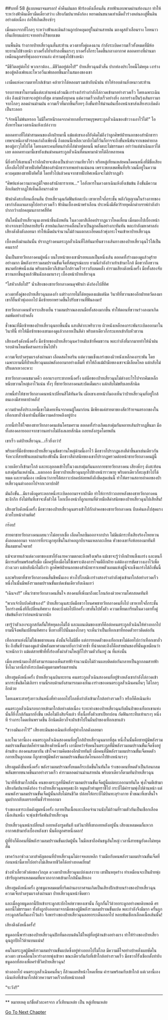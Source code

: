 ##บทที่ 58 สู้แบบหมาจนตรอก!
ค่ำคืนฝนตก ฟ้าร้องดังเลื่อนลั่น สายฟ้าแลบพาดผ่านท้องนภา ทำให้ระหว่างฟ้าดินเดี๋ยวมืดเดี๋ยวสว่าง เสียงกัมปนาทดังก้อง หยาดฝนขนาดเท่าเม็ดถั่วร่วงหล่นลงสู่พื้นดินอย่างต่อเนื่อง ก่อให้เกิดเสียงซ่าๆ

เมื่อมองจากที่ไกลๆ ระหว่างฟ้าและดินล้วนถูกปกคลุมอยู่ในม่านสายฝน มองดูสลัวเลือนราง ไอหนาวเย็นเยียบแผ่กระจายอย่างไร้ขอบเขต

บนพื้นดิน ร่างกายป๋ายเสี่ยวฉุนสั่นสะท้าน ดวงตาทั้งคู่แดงฉาน กำลังระเบิดความเร็วทั้งหมดที่มีห้อทะยานไปข้างหน้า บางครั้งก็ย่ำเท้าลงพื้นแรงๆ บางครั้งก็กระโดดขึ้นกลางอากาศ ตลอดทางที่ผ่านมาเหมือนลูกศรที่พุ่งออกจากแล่ง คำรามพุ่งไปข้างหน้า

“มีชีวิตอยู่ต่อไป พวกเราต้อง...มีชีวิตอยู่ต่อไป!” ป๋ายเสี่ยวฉุนตัวสั่น ปากท่องประโยคนี้ไม่หยุด เงาร่างของตู้หลิงเฟยและโหวอวิ๋นเฟยลอยขึ้นมาในสมองของเขา

เงามืดแห่งความตายใกล้เข้ามา คล้ายว่าได้หลอมรวมเข้ากับน้ำฝน ทำให้รอบด้านยิ่งหนาวสะท้าน

รอบกายเขาในยามนี้แต่ละตำแหน่งล้วนมีเงาร่างเก้าร่างกำลังไล่กวดเข้ามาอย่างรวดเร็ว โดยเฉพาะเฉินเหิง ถึงแม้ว่าเขาจะอยู่ห่างที่สุด ตามหลังทุกคน แต่ความเร็วกลับเร็วอย่างยิ่ง กลายร่างเป็นรุ้งเส้นยาวมาจากไกลๆ ลอดผ่านม่านฝน ความเร็วที่มากขึ้นเรื่อยๆ ถึงขั้นทำให้ม่านฝนเบื้องหน้าเขาส่งเสียงระเบิดดังเป็นระลอก

“เจ้าหนีไม่พ้นหรอก ไม่มีใครหนีรอดจากค่ายกลที่บรรพบุรุษตระกูลลั่วเฉินของข้าวางเอาไว้ได้!” ไอสังหารในดวงตาเฉินเหิงเปล่งวาบ

ตลอดทางที่ไล่ฆ่าสามคนของอีกฝ่ายมานี้ แม้แต่เขาเองก็ยังคิดไม่ถึงว่าลูกศิษย์ฝ่ายนอกของสำนักธาราเทพจะหนีเอาตัวรอดเก่งถึงเพียงนี้ ถึงตอนนี้เหลือเวลาอีกไม่กี่วันก็อาจจะถึงขั้นหนีพ้นจากเขตค่ายกลของผู้อาวุโสไปได้ โดยเฉพาะคนที่ตนกำลังไล่ฆ่าอยู่ตอนนี้ พลังตบะไม่ธรรมดา อย่าว่าแต่ฆ่าเฉินเยว่ได้เลย ตลอดทางมานี้เขายังเข่นฆ่าคนตระกูลลั่วเฉินที่ตนพามาด้วยได้อีกหลายคน

นี่ยิ่งทำให้เขาแน่ใจว่าอีกฝ่ายจะต้องเป็นซ่างกวานเทียวโย่ว หรือหลู่เทียนเหล่ยคนใดคนหนึ่งที่มีชื่อเสียงเลื่องลือไปทั่วชายฝั่งทิศใต้ของสำนักธาราเทพอย่างแน่นอน เพราะขอบเขตพื้นที่บริเวณนี้อยู่ในความควบคุมของชายฝั่งทิศใต้ โดยทั่วไปแล้วคนจากชายฝั่งทิศเหนือจะไม่ปรากฏตัว

“ศิษย์แห่งความภาคภูมิใจของสำนักธาราเทพ...” ไอสังหารในดวงตาเฉินเหิงยิ่งเข้มข้น ถึงขั้นมีความฮึกเหิมปรากฏให้เห็นเลือนรางด้วย

ฟ้าผ่าดังสะเทือนเลื่อนลั่น ป๋ายเสี่ยวฉุนกัดฟันห้อตะบึง เขาหายใจถี่กระชั้น พลังวิญญาณในร่างกายของเขากำลังเผาผลาญไปอย่างรวดเร็ว ฟ้าดินเบื้องหน้าพร่าเลือน ประหนึ่งมีสัตว์ร้ายยุคดึกดำบรรพ์กำลังอ้าปากกว้างปกคลุมนภากาศสี่ทิศ

ทันใดนั้นป๋ายเสี่ยวฉุนเงยหน้าขึ้นฉับพลัน ในดวงตาสีเลือดปรากฏแววโหดเหี้ยม เมื่อมองไปเบื้องหน้าห่างจากเขาไปหลายสิบจั้ง สายฝนเกิดการเคลื่อนไหวเป็นลูกคลื่นอย่างกะทันหัน พละกำลังมหาศาลส่งเสียงดังตึงตังลอยมา ทำให้เม็ดฝนจำนวนไม่ถ้วนแตกละเอียดแล้วพุ่งกระโจนเข้าหาป๋ายเสี่ยวฉุน

เบื้องหลังม่านฝนนั้น ปรากฏร่างคนตระกูลลั่วเฉินที่ไล่ทันมายืนขวางเส้นทางของป๋ายเสี่ยวฉุนไว้ได้เป็นคนแรก!

นั่นเป็นชายวัยกลางคนผู้หนึ่ง บนใบหน้าของเขามีรอยแผลเป็นหนึ่งเส้น ตลอดทั้งร่างมองดูแล้วดุร้ายอย่างมาก มีพลังการรวมลมปราณขั้นเจ็ดที่สมบูรณ์แบบ ยามนี้กำลังก้าวเท้าเข้ามาใกล้ มือขวาถือขวานขนาดยักษ์หนึ่งเล่ม พริบตาเดียวก็เข้ามาใกล้รวดเร็วราวกับลมคลั่ง คำรามเสียงดังหนึ่งครั้ง มือทั้งสองจับขวานยกขึ้นสูงแล้วฟันฉับลงมาแรงๆ เบื้องหน้าป๋ายเสี่ยวฉุน

“ไสหัวกลับไป!” น้ำเสียงของชายวัยกลางคนดุจฟ้าผ่า ดังก้องไปสี่ทิศ

ดวงตาทั้งคู่ของป๋ายเสี่ยวฉุนแดงก่ำ แต่ร่างกายไม่ได้หยุดลงแม้แต่นิด วินาทีที่ขวานของอีกฝ่ายตวัดลงมา เขาก็ยื่นหัวพุ่งออกไป มือซ้ายยกพรวดขึ้นไปรับขวานที่ฟันลงมา!

ชายวัยกลางคนหัวเราะเสียงเย็น รวมลมปราณลงบนมือทั้งสองมากขึ้น ทำให้ตอนที่ขวานร่วงลงมาเกิดลมพัดอย่างบ้าคลั่ง

ชั่วขณะที่มือซ้ายของป๋ายเสี่ยวฉุนยกขึ้นนั้น แสงสีดำกะพริบวาบ ผิวหนังเหล็กคงกระพันระเบิดออกมาในวินาทีนี้ ทำให้มือซ้ายของเขามองดูแล้วกลายเป็นสีดำ พริบตาเดียวก็กระแทกเข้ากับหัวขวาน

เสียงเคร้งดังหนึ่งครั้ง มือซ้ายของป๋ายเสี่ยวฉุนคว้าหมับเข้าที่คมขวาน พละกำลังที่มากมายทำให้น้ำฝนรอบด้านโหมซัดสาดกระเซ็นไปทั่ว

ความเจ็บปวดรุนแรงส่งผ่านมา เลือดสดไหลริน แต่ความแข็งแกร่งของผิวหนังเหล็กคงกระพัน โดยเฉพาะยามนี้ที่ป๋ายเสี่ยวฉุนแผ่พลังออกมาอย่างเต็มที่ ทำให้ถึงแม้ฝ่ามือของเขาจะมีเลือดไหล แต่กลับไม่ปริแตกเหวอะหวะ

ชายวัยกลางคนขมวดคิ้ว ออกแรงกระชากหนึ่งครั้ง แต่มือของป๋ายเสี่ยวฉุนไม่ต่างอะไรไปจากคีมเหล็ก หนีบขวานใหญ่เอาไว้แน่น ทั้งๆ ที่ชายวัยกลางคนสะบัดเต็มแรง แต่กลับไม่ขยับเลยสักนิด

ภาพนี้ทำให้ชายวัยกลางคนหน้าเปลี่ยนสีได้ทันควัน เมื่อเขาเงยหน้าก็มองเห็นว่าป๋ายเสี่ยวฉุนที่อยู่ใกล้ตนเองมีสายตาบ้าคลั่ง!

ความบ้าคลั่งประเภทนี้เขาไม่เคยเห็นจากคนผู้ใดมาก่อน มีเพียงแค่สายตาของสัตว์ร้ายจนตรอกของในเทือกเขาลั่วซิงเท่านั้นที่มีความคล้ายคลึงอยู่บ้าง

ภายนี้ทำให้ใจของชายวัยกลางคนเต้นโครมคราม ตลอดทั้งร่างเกิดแสงคุ้มกันหลายเส้นปรากฏขึ้นมา มือทั้งสองคลายออกจากขวานอย่างไม่ลังเลเลยสักนิด ถอยหลังกรูดโดยพลัน

เขาเร็ว แต่ป๋ายเสี่ยวฉุน...เร็วยิ่งกว่า!

พริบตาที่มือซ้ายของป๋ายเสี่ยวฉุนขัดขวานใหญ่ด้ามนี้เอาไว้ มือขวาก็ปรากฏแสงสีดำขึ้นมาเช่นเดียวกัน จังหวะที่สายฟ้าแลบผ่านท้องฟ้านั้น มือขวาสีดำสนิทของเขาก็ปรากฏพรวดต่อหน้าชายวัยกลางคนผู้นี้

แวบเดียวก็เข้ามาใกล้ และทะลุลอดเข้าไปในวงแสงคุ้มกันนอกกายชายวัยกลางคน เสียงคึ่กๆ ดังสะท้อน แสงคุ้มกันเหล่านั้น...แตกออก มือขวาป๋ายเสี่ยวฉุนบุกไปข้างหน้าราวพายุ พริบตาเดียวก็ทะลุเข้าไปได้หมด และยามนี้เอง เหมือนว่าภายใต้สภาวะปลดปล่อยพลังถึงขีดสุดเช่นนี้ ทำให้ตรวนสลายลำคอของป๋ายเสี่ยวฉุนต่างออกไปจากเวลาปกติ!

มันถึงขั้น...มีแรงดึงดูดระลอกหนึ่งระเบิดออกมาจากฝ่ามือ ทำให้การก้าวถอยหลังของชายวัยกลางคนชะงักกึก ยังไม่ทันที่เขาจะตั้งตัวได้ โลกเบื้องหน้าก็ถูกแทนที่ด้วยมือสีดำสนิทของป๋ายเสี่ยวฉุนไปเสียสิ้น!

เสียงขวับดังหนึ่งครั้ง มือขวาของป๋ายเสี่ยวฉุนตรงเข้าไปกักลำคอของชายวัยกลางคน บีบเค้นลงไปสุดแรงด้วยใบหน้าอำมหิต!

กร๊อบ!

สายตาชายวัยกลางคนเผยแววไม่อยากเชื่อ เลือดไหลซึมออกจากปาก ไม่มีแม้กระทั่งเสียงร้องโหยหวนดังลอดออกมา จากการที่กระดูกทุกชิ้นในลำคอถูกบีบจนแหลกละเอียด หัวของเขาจึงห้อยลงมาทันที สิ้นลมขาดใจตาย!

แม้จะตายแล้วแต่ดวงตาของเขาก็ยังฉายความตกตะลึงพรึงเพริด แม้เขาจะรู้ว่าอีกฝ่ายแข็งแกร่ง และตนก็มีการเตรียมพร้อมรับมือ เมื่อครู่ที่ลงมือไม่ใช่เพราะต้องการโจมตีอีกฝ่าย แต่ต้องการขัดขวางเอาไว้เพื่อถ่วงเวลา แต่กลับนึกไม่ถึงว่า ลูกศิษย์ฝ่ายนอกของสำนักธาราเทพตัวผอมแห้งผู้นี้จะแข็งแกร่งได้ถึงขั้นนี้

และพริบตาที่ชายวัยกลางคนสิ้นชีพนั้นเอง ห่างไปไกลมีเงาร่างสองร่างกำลังพุ่งเข้ามาใกล้อย่างรวดเร็ว หนึ่งในนั้นมีพลังรวมลมปราณขั้นแปดเช่นเดียวกับเฉินเยว่

“เฉินจง!!” เห็นว่าชายวัยกลางคนสิ้นใจ สองคนที่เพิ่งมาถึงตะโกนก้องด้วยความโศกสลดทันที

“พวกเจ้าบีบบังคับข้าเอง!” ป๋ายเสี่ยวฉุนสะบัดมือขวาโยนศพชายวัยกลางคนทิ้งไป เขาหายใจถี่กระชั้น โยกร่างหนึ่งทีก็เปลี่ยนทิศทาง ห้อตะบึงต่อไปอีกครั้ง เขาสั่นไปทั้งตัว ความเหี้ยมเกรียมในดวงตาทั้งคู่เข้มข้นยิ่งกว่าก่อนหน้ามากนัก

เขารู้ว่าตัวเองจะถูกสกัดกั้นให้หยุดลงไม่ได้ และแผนเดิมของเขาก็คือล่อคนตระกูลลั่วเฉินให้ห่างออกไป ยามนี้จึงพลันเปลี่ยนทิศทาง ซึ่งทางที่ไปนั้นมองไกลๆ จะเห็นว่าเป็นเทือกเขาที่ทอดตัวยาวติดต่อกัน

เทือกเขาแห่งนี้ไม่ใช่เขตชายแดน ดังนั้นจึงไม่มีชื่อ แต่การทอดตัวของเทือกเขาไม่ด้อยไปกว่าเทือกเขาลั่วซิง ถึงขั้นที่ว่ามองดูแล้วมีพลังมหาศาลมากยิ่งกว่าด้วยซ้ำ ที่น่าตกตะลึงก็คือสายฝนของที่นั่นดูเหมือนว่าจะหนักกว่า แม้แต่สายฟ้าที่ทั้งร้องทั้งผ่าส่วนใหญ่ก็ไปรวมตัวกันอยู่ ณ ที่แห่งนั้น

เมื่อเงยหน้ามองไปยังสามารถมองเห็นสายฟ้าจำนวนนับไม่ถ้วนแลบติดต่อกันกลายเป็นลูกกลมสายฟ้า ซึ่งในเวลานี้กำลังระเบิดดังตูมตามพร้อมสายฝน

เสียงฮูมดังหนึ่งครั้ง ป๋ายเสี่ยวฉุนบินทะยาน คนตระกูลลั่วเฉินสองคนที่อยู่ข้างหลังเขากำลังไล่กวดเข้ามากระชั้นชิดไม่เลิกรา ยามนี้รอบด้านยังสามารถมองเห็นเงาร่างของคนตระกูลลั่วเฉินคนอื่นๆ ได้ไกลๆ อีกด้วย

โดยเฉพาะสายรุ้งยาวเส้นหนึ่งที่ห่างออกไปไกลซึ่งกำลังเข้ามาใกล้อย่างรวดเร็ว หรือก็คือเฉินเหิง

คนตระกูลลั่วเฉินรอบกายเข้ามาใกล้อย่างต่อเนื่อง ระยะห่างของป๋ายเสี่ยวฉุนกับผืนป่าของเทือกเขาแห่งนั้นก็ยิ่งใกล้กันมากยิ่งขึ้น เหลือไม่ถึงสิบจั้งแล้ว ทั้งเนื้อทั้งตัวเขาเปียกปอน กัดฟันกระทืบเท้าแรงๆ หนึ่งที ร่างกระโดดเหินพรวดขึ้น อีกนิดเดียวก็จะฝ่าเข้าไปในผืนป่าของเทือกเขาแล้ว

“ขวางมันเอาไว้!” เสียงทะมึนของเฉินเหิงที่อยู่ห่างไกลดังลอยมา

และในเวลานี้เอง คนตระกูลลั่วเฉินสองคนที่อยู่ใกล้ป๋ายเสี่ยวฉุนมากที่สุด หนึ่งในนั้นคือชายผู้มีพลังรวมลมปราณขั้นแปดก็คำรามเสียงต่ำหนึ่งครั้ง เอามือคว้าจับคนในตระกูลที่มีพลังรวมลมปราณขั้นเจ็ดซึ่งอยู่ด้านข้าง สองคนสบตากัน เข้าใจความคิดของอีกฝ่ายทันที เมื่อคนที่มีพลังรวมลมปราณขั้นเจ็ดหดตัวกลายเป็นลูกกลม ก็ถูกชายผู้มีพลังรวมลมปราณขั้นแปดโยนออกไปข้างหน้าแรงๆ

เสียงตูมดังขึ้นหนึ่งครั้ง พลังรวมลมปราณทั้งหมดก็ระเบิดขึ้นในทันใด ร่างของคนที่หดตัวเป็นก้อนกลมพลันขยายขนาดขึ้นมาอย่างรวดเร็ว คำรามลอดผ่านม่านสายฝน พริบตาเดียวก็ตามทันป๋ายเสี่ยวฉุน

วินาทีที่เข้ามาใกล้นั้น คนของตระกูลที่มีพลังรวมลมปราณขั้นเจ็ดผู้นี้แผ่ตบะออกมาทันใด พุ่งโจมตีเข้ามา เสียงกัมปนาทดังก้อง ร่างป๋ายเสี่ยวฉุนหยุดชะงัก หมุนตัวทำมุทราชี้ไป กระบี่ไม้คำรามพุ่งไปด้านหน้า แต่คนพลังรวมลมปราณขั้นเจ็ดผู้นั้นกลับไม่สนชีวิต ปล่อยให้กระบี่ไม้บินทะลุร่างกาย ชั่วขณะที่เขาสิ้นใจ มุมปากกลับเผยรอยยิ้มชั่วร้ายออกมา

ร่างของเขาระเบิดดังตูมหนึ่งครั้ง กลายเป็นเนื้อและเลือดจำนวนนับไม่ถ้วนที่รวมตัวกันเป็นเชือกเลือดเนื้อเส้นหนึ่ง จะพุ่งเข้ารัดพันป๋ายเสี่ยวฉุน

ป๋ายเสี่ยวฉุนหน้าเปลี่ยนสี ถอยหลังกรูดทันที แต่วินาทีที่เขาถอยหลังอยู่นั้น เสียงแหลมคมก็แหวกอากาศเข้ามายังเบื้องหลังเขา นั่นคือลูกศรหนึ่งดอก!

ผู้ที่ยิงก็คือคนที่มีพลังรวมลมปราณขั้นแปดผู้นั้น ในมือเขาถือคันธนูอันใหญ่ เวลานี้สายธนูยังคงไม่หยุดสั่น

เขาคว้าเอาช่วงเวลาสำคัญตอนที่ป๋ายเสี่ยวฉุนไม่อาจหลบหลีก ร่วมมือกับคนพลังรวมลมปราณขั้นเจ็ดที่ก่อนหน้านี้ตายไปอย่างไม่เสียดายชีวิตได้อย่างยอดเยี่ยม!

ช่วงหัวเลี้ยวหัวต่อของวิกฤต ดวงตาป๋ายเสี่ยวฉุนเปล่งแสงวาบ เขาฝืนหยุดร่าง ทำเหมือนจะเป็นฝ่ายพุ่งเข้ารับลูกศรแหลมคมที่แหวกอากาศเข้ามาใกล้นั้นเสียเอง

เสียงฮูมดังหนึ่งครั้ง ลูกธนูแหลมคมที่กรีดผ่านอากาศจนเกิดเป็นเสียงปักเข้าบนร่างของป๋ายเสี่ยวฉุน ความเจ็บปวดรุนแรงส่งผ่านมา ป๋ายเสี่ยวฉุนหน้าซีดขาว

และเมื่อลูกธนูดอกนี้ปักเข้ากระดูกสะบักไหล่ขวาของเขานั้น ก็ถูกกั้นไว้ด้วยกระดูกอย่างพอดิบพอดี ศรดอกนี้ไม่ธรรมดา ทั้งยังถูกยิงออกมาจากมือของผู้มีพลังรวมลมปราณขั้นแปด พละกำลังจึงมีมาก ครั้นถูกกระดูกสกัดกั้นเอาไว้แล้ว จึงพาร่างของป๋ายเสี่ยวฉุนลอยกระเด็นออกไป หลบพ้นเชือกเลือดเนื้อเส้นนั้น!

เสียงตึงดังหนึ่งครั้ง!

ธนูดอกนี้พาร่างของป๋ายเสี่ยวฉุนปักทิ่มลงบนต้นไม้ใหญ่ที่อยู่ด้านข้างอย่างแรง ทำให้ร่างของป๋ายเสี่ยวฉุนถูกปักไว้ด้านบนแน่น!

คนในตระกูลผู้มีพลังรวมลมปราณขั้นแปดซึ่งอยู่ห่างออกไปไม่ไกล มีความดีใจอย่างบ้าคลั่งเผยชัดในดวงตา เขาเคลื่อนไหวร่างกายพุ่งเข้าหา ขณะเดียวกันกับที่เข้าใกล้อย่างรวดเร็ว มือขวาก็รั้งเชือกตั้งท่ายิงธนูดอกที่สองเพื่อคร่าชีวิตป๋ายเสี่ยวฉุน!

ห่างออกไป คนตระกูลลั่วเฉินคนอื่นๆ ก็ล้วนเผยสีหน้าโหดเหี้ยม คำรามพร้อมกับเข้าใกล้ แต่เวลานี้เอง เฉินเหิงที่เข้ามาใกล้ด้วยความรวดเร็วกลับหน้าถอดสี

“ระวัง!!”

---------
** หมายเหตุ แก้ชื่อตัวละครจาก ลวี่เทียนเหล่ย เป็น หลู่เทียนเหล่ย





[Go To Next Chapter]( ./59.md)